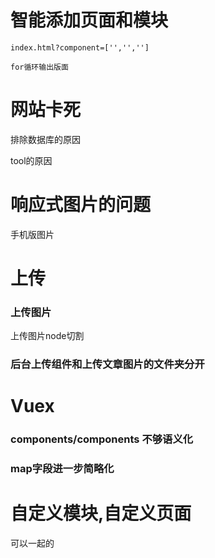 
# 智能添加页面和模块

```
index.html?component=['','','']

for循环输出版面
```

# 网站卡死

排除数据库的原因

tool的原因

# 响应式图片的问题
手机版图片

# 上传
### 上传图片

上传图片node切割

### 后台上传组件和上传文章图片的文件夹分开



# Vuex 
### components/components 不够语义化
### map字段进一步简略化

# 自定义模块,自定义页面 
可以一起的